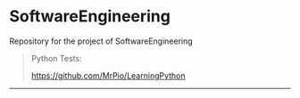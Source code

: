 # SoftwareEngineering
Repository for the project of SoftwareEngineering

>Python Tests:
>
>https://github.com/MrPio/LearningPython
***

